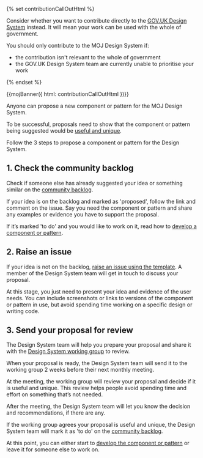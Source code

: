 {% set contributionCallOutHtml %}
  <p class="govuk-body">Consider whether you want to contribute directly to the <a href="https://design-system.service.gov.uk/">GOV.UK Design System</a> instead. It will mean your work can be used with the whole of government.</p>

  <p class="govuk-body">You should only contribute to the MOJ Design System if:</p>

  <ul class="govuk-list govuk-list--bullet govuk-!-margin-bottom-0">
    <li>the contribution isn't relevant to the whole of government</li>
    <li>the GOV.UK Design System team are currently unable to prioritise your work</li>
  </ul>
{% endset %}

{{mojBanner({
  html: contributionCallOutHtml
})}}

Anyone can propose a new component or pattern for the MOJ Design System.

To be successful, proposals need to show that the component or pattern being suggested would be [useful and unique](/community/contribution-criteria).

Follow the 3 steps to propose a component or pattern for the Design System.

## 1. Check the community backlog

Check if someone else has already suggested your idea or something similar on the [community backlog](/community/backlog).

If your idea is on the backlog and marked as 'proposed', follow the link and comment on the issue. Say you need the component or pattern and share any examples or evidence you have to support the proposal.

If it’s marked 'to do' and you would like to work on it, read how to [develop a component or pattern](/community/develop-a-component-or-pattern).

## 2. Raise an issue

If your idea is not on the backlog, [raise an issue using the template](https://github.com/ministryofjustice/mojdt-design-system-backlog/issues/new). A member of the Design System team will get in touch to discuss your proposal.

At this stage, you just need to present your idea and evidence of the user needs. You can include screenshots or links to versions of the component or pattern in use, but avoid spending time working on a specific design or writing code.

## 3. Send your proposal for review

The Design System team will help you prepare your proposal and share it with the [Design System working group](/community/design-system-working-group) to review.

When your proposal is ready, the Design System team will send it to the working group 2 weeks before their next monthly meeting.

At the meeting, the working group will review your proposal and decide if it is useful and unique. This review helps people avoid spending time and effort on something that’s not needed.

After the meeting, the Design System team will let you know the decision and recommendations, if there are any.

If the working group agrees your proposal is useful and unique, the Design System team will mark it as 'to do' on the [community backlog](/community/backlog).

At this point, you can either start to [develop the component or pattern](/community/develop-a-component-or-pattern) or leave it for someone else to work on.



